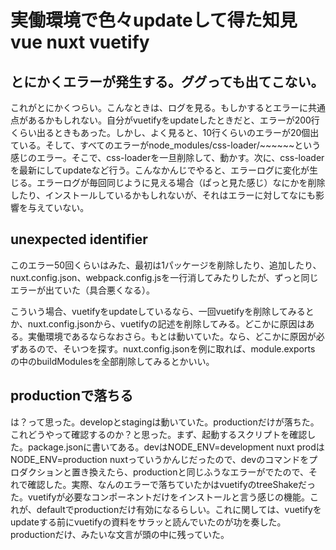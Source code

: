# 実働環境で色々updateして得た知見 vue nuxt vuetify

## とにかくエラーが発生する。ググっても出てこない。

 これがとにかくつらい。こんなときは、ログを見る。もしかするとエラーに共通点があるかもしれない。自分がvuetifyをupdateしたときだと、エラーが200行くらい出るときもあった。しかし、よく見ると、10行くらいのエラーが20個出ている。そして、すべてのエラーがnode\_modules/css-loader/~~~~~~という感じのエラー。そこで、css-loaderを一旦削除して、動かす。次に、css-loaderを最新にしてupdateなど行う。こんなかんじでやると、エラーログに変化が生じる。エラーログが毎回同じように見える場合（ぱっと見た感じ）なにかを削除したり、インストールしているかもしれないが、それはエラーに対してなにも影響を与えていない。

## unexpected identifier

 このエラー50回くらいはみた、最初は1パッケージを削除したり、追加したり、nuxt.config.json、webpack.config.jsを一行消してみたりしたが、ずっと同じエラーが出ていた（具合悪くなる）。

こういう場合、vuetifyをupdateしているなら、一回vuetifyを削除してみるとか、nuxt.config.jsonから、vuetifyの記述を削除してみる。どこかに原因はある。実働環境であるならなおさら。もとは動いていた。なら、どこかに原因が必ずあるので、そいつを探す。nuxt.config.jsonを例に取れば、module.exports の中のbuildModulesを全部削除してみるとかいい。

## productionで落ちる

 は？って思った。developとstagingは動いていた。productionだけが落ちた。これどうやって確認するのか？と思った。まず、起動するスクリプトを確認した。package.jsonに書いてある。devはNODE\_ENV=development nuxt prodはNODE\_ENV=production nuxtっていうかんじだったので、devのコマンドをプロダクションと置き換えたら、productionと同じふうなエラーがでたので、それで確認した。実際、なんのエラーで落ちていたかはvuetifyのtreeShakeだった。vuetifyが必要なコンポーネントだけをインストールと言う感じの機能。これが、defaultでproductionだけ有効になるらしい。これに関しては、vuetifyをupdateする前にvuetifyの資料をサラッと読んでいたのが功を奏した。productionだけ、みたいな文言が頭の中に残っていた。



